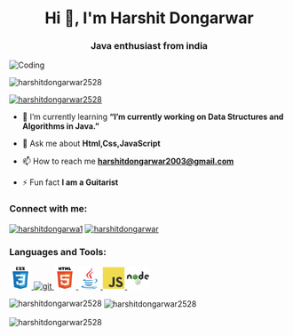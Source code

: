 
<h1 align="center">Hi 👋, I'm Harshit Dongarwar</h1>
<h3 align="center">Java enthusiast from india</h3>
<img align="left " alt="Coding" width="250" src="https://cdn.dribbble.com/users/1162077/screenshots/3848914/programmer.gif">


<p align="left"> <img src="https://komarev.com/ghpvc/?username=harshitdongarwar2528&label=Profile%20views&color=0e75b6&style=flat" alt="harshitdongarwar2528" /> </p>

<p align="left"> <a href="https://github.com/ryo-ma/github-profile-trophy"><img src="https://github-profile-trophy.vercel.app/?username=harshitdongarwar2528" alt="harshitdongarwar2528" /></a> </p>

- 🌱 I’m currently learning **“I’m currently working on Data Structures and Algorithms in Java.”**

- 💬 Ask me about **Html,Css,JavaScript**

- 📫 How to reach me **harshitdongarwar2003@gmail.com**

- ⚡ Fun fact **I am a Guitarist**

<h3 align="left">Connect with me:</h3>
<p align="left">
<a href="https://www.hackerrank.com/harshitdongarwa1" target="blank"><img align="center" src="https://raw.githubusercontent.com/rahuldkjain/github-profile-readme-generator/master/src/images/icons/Social/hackerrank.svg" alt="harshitdongarwa1" height="30" width="40" /></a>
<a href="https://www.leetcode.com/harshitdongarwar" target="blank"><img align="center" src="https://raw.githubusercontent.com/rahuldkjain/github-profile-readme-generator/master/src/images/icons/Social/leet-code.svg" alt="harshitdongarwar" height="30" width="40" /></a>
</p>

<h3 align="left">Languages and Tools:</h3>
<p align="left"> <a href="https://www.w3schools.com/css/" target="_blank" rel="noreferrer"> <img src="https://raw.githubusercontent.com/devicons/devicon/master/icons/css3/css3-original-wordmark.svg" alt="css3" width="40" height="40"/> </a> <a href="https://git-scm.com/" target="_blank" rel="noreferrer"> <img src="https://www.vectorlogo.zone/logos/git-scm/git-scm-icon.svg" alt="git" width="40" height="40"/> </a> <a href="https://www.w3.org/html/" target="_blank" rel="noreferrer"> <img src="https://raw.githubusercontent.com/devicons/devicon/master/icons/html5/html5-original-wordmark.svg" alt="html5" width="40" height="40"/> </a> <a href="https://www.java.com" target="_blank" rel="noreferrer"> <img src="https://raw.githubusercontent.com/devicons/devicon/master/icons/java/java-original.svg" alt="java" width="40" height="40"/> </a> <a href="https://developer.mozilla.org/en-US/docs/Web/JavaScript" target="_blank" rel="noreferrer"> <img src="https://raw.githubusercontent.com/devicons/devicon/master/icons/javascript/javascript-original.svg" alt="javascript" width="40" height="40"/> </a> <a href="https://nodejs.org" target="_blank" rel="noreferrer"> <img src="https://raw.githubusercontent.com/devicons/devicon/master/icons/nodejs/nodejs-original-wordmark.svg" alt="nodejs" width="40" height="40"/> </a> </p>

<p><img align="left" src="https://github-readme-stats.vercel.app/api/top-langs?username=harshitdongarwar2528&show_icons=true&locale=en&layout=compact" alt="harshitdongarwar2528" /></p>

<p>&nbsp;<img align="center" src="https://github-readme-stats.vercel.app/api?username=harshitdongarwar2528&show_icons=true&locale=en" alt="harshitdongarwar2528" /></p>

<p><img align="center" src="https://github-readme-streak-stats.herokuapp.com/?user=harshitdongarwar2528&" alt="harshitdongarwar2528" /></p>
